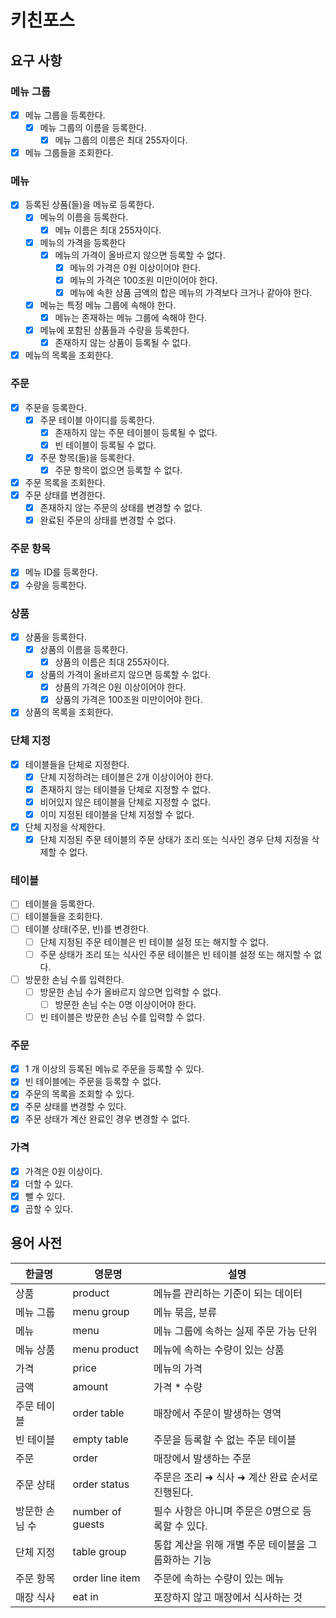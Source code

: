 # 키친포스

## 요구 사항

### 메뉴 그룹

- [x] 메뉴 그룹을 등록한다.
  - [x] 메뉴 그룹의 이름을 등록한다.
    - [x] 메뉴 그룹의 이름은 최대 255자이다.
- [x] 메뉴 그룹들을 조회한다.

### 메뉴

- [x] 등록된 상품(들)을 메뉴로 등록한다.
  - [x] 메뉴의 이름을 등록한다.
    - [x] 메뉴 이름은 최대 255자이다.
  - [x] 메뉴의 가격을 등록한다
    - [x] 메뉴의 가격이 올바르지 않으면 등록할 수 없다.
      - [x] 메뉴의 가격은 0원 이상이어야 한다.
      - [x] 메뉴의 가격은 100조원 미만이어야 한다.
      - [x] 메뉴에 속한 상품 금액의 합은 메뉴의 가격보다 크거나 같아야 한다.
  - [x] 메뉴는 특정 메뉴 그룹에 속해야 한다.
    - [x] 메뉴는 존재하는 메뉴 그룹에 속해야 한다.
  - [x] 메뉴에 포함된 상품들과 수량을 등록한다.
    - [x] 존재하지 않는 상품이 등록될 수 없다.
- [x] 메뉴의 목록을 조회한다.

### 주문

- [x] 주문을 등록한다.
  - [x] 주문 테이블 아이디를 등록한다.
    - [x] 존재하지 않는 주문 테이블이 등록될 수 없다.
    - [x] 빈 테이블이 등록될 수 없다.
  - [x] 주문 항목(들)을 등록한다.
    - [x] 주문 항목이 없으면 등록할 수 없다.
- [x] 주문 목록을 조회한다.
- [x] 주문 상태를 변경한다.
  - [x] 존재하지 않는 주문의 상태를 변경할 수 없다.
  - [x] 완료된 주문의 상태를 변경할 수 없다.

### 주문 항목
- [x] 메뉴 ID를 등록한다.
- [x] 수량을 등록한다.

### 상품

- [x] 상품을 등록한다.
  - [x] 상품의 이름을 등록한다.
    - [x] 상품의 이름은 최대 255자이다.
  - [x] 상품의 가격이 올바르지 않으면 등록할 수 없다.
    - [x] 상품의 가격은 0원 이상이어야 한다.
    - [x] 상품의 가격은 100조원 미만이어야 한다.
- [x] 상품의 목록을 조회한다.

### 단체 지정

- [x] 테이블들을 단체로 지정한다.
  - [x] 단체 지정하려는 테이블은 2개 이상이어야 한다.
  - [x] 존재하지 않는 테이블을 단체로 지정할 수 없다.
  - [x] 비어있지 않은 테이블을 단체로 지정할 수 없다.
  - [x] 이미 지정된 테이블을 단체 지정할 수 없다.
- [x] 단체 지정을 삭제한다.
  - [x] 단체 지정된 주문 테이블의 주문 상태가 조리 또는 식사인 경우 단체 지정을 삭제할 수 없다.

### 테이블

- [ ] 테이블을 등록한다.
- [ ] 테이블들을 조회한다.
- [ ] 테이블 상태(주문, 빈)를 변경한다.
  - [ ] 단체 지정된 주문 테이블은 빈 테이블 설정 또는 해지할 수 없다.
  - [ ] 주문 상태가 조리 또는 식사인 주문 테이블은 빈 테이블 설정 또는 해지할 수 없다.
- [ ] 방문한 손님 수를 입력한다.
  - [ ] 방문한 손님 수가 올바르지 않으면 입력할 수 없다.
      - [ ] 방문한 손님 수는 0명 이상이어야 한다.
  - [ ] 빈 테이블은 방문한 손님 수를 입력할 수 없다.

### 주문

- [x] 1 개 이상의 등록된 메뉴로 주문을 등록할 수 있다.
- [x] 빈 테이블에는 주문을 등록할 수 없다.
- [x] 주문의 목록을 조회할 수 있다.
- [x] 주문 상태를 변경할 수 있다.
- [x] 주문 상태가 계산 완료인 경우 변경할 수 없다.

### 가격
- [X] 가격은 0원 이상이다.
- [X] 더할 수 있다.
- [X] 뺄 수 있다.
- [X] 곱할 수 있다.

## 용어 사전

| 한글명      | 영문명              | 설명                            |
|----------|------------------|-------------------------------|
| 상품       | product          | 메뉴를 관리하는 기준이 되는 데이터           |
| 메뉴 그룹    | menu group       | 메뉴 묶음, 분류                     |
| 메뉴       | menu             | 메뉴 그룹에 속하는 실제 주문 가능 단위        |
| 메뉴 상품    | menu product     | 메뉴에 속하는 수량이 있는 상품             |
| 가격       | price            | 메뉴의 가격                        |
| 금액       | amount           | 가격 * 수량                       |
| 주문 테이블   | order table      | 매장에서 주문이 발생하는 영역              |
| 빈 테이블    | empty table      | 주문을 등록할 수 없는 주문 테이블           |
| 주문       | order            | 매장에서 발생하는 주문                  |
| 주문 상태    | order status     | 주문은 조리 ➜ 식사 ➜ 계산 완료 순서로 진행된다. |
| 방문한 손님 수 | number of guests | 필수 사항은 아니며 주문은 0명으로 등록할 수 있다. |
| 단체 지정    | table group      | 통합 계산을 위해 개별 주문 테이블을 그룹화하는 기능 |
| 주문 항목    | order line item  | 주문에 속하는 수량이 있는 메뉴             |
| 매장 식사    | eat in           | 포장하지 않고 매장에서 식사하는 것           |

